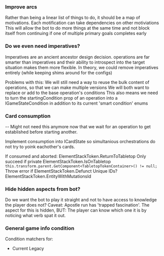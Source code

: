 ### Improve arcs

Rather than being a linear list of things to do, it should be a map of motivations.
Each motification can take dependencies on other motiviations
This will allow the bot to do more things at the same time and not block itself from continuing if
one of multiple primary goals completes early

### Do we even need imperatives?

Imperatives are an ancient ancestor design decision. operations are far smarter than imperatives
and their ability to introspect into the target situation makes them more flexible.
In theory, we could remove imperatives entirely (while keeping shims around for the configs)

Problems with this:
We will still need a way to reuse the bulk content of operations, so that we can make multiple versions
We will both want to replace or add to the base operation's conditions
This also means we need to turn the startingCondition prop of an operation into a IGameStateCondition
in addition to its current 'smart condition' enums

### Card consumption

-- Might not need this anymore now that we wait for an operation to get established before starting another.

Implement consumption into ICardState so simultanious orchestrations do not try to yoink eachother's cards.

If consumed and aborted: ElementStackToken.ReturnToTabletop
Only succeed if private ElementStackToken.IsOnTabletop `this.transform.parent.GetComponent<TabletopTokenContainer>() != null;`
Throw error if ElementStackToken.Defunct
Unique IDs? ElementStackToken.EntityWithMutationsId

### Hide hidden aspects from bot?

Do we want the bot to play it straight and not to have access to knowledge the player does not?
Caveat: Apostle run has 'trapped fascination'. The aspect for this is hidden, BUT: The player can know which one it is by noticing what verb spat it out.

### General game info condition

Condition matchers for:

- Current Legacy
